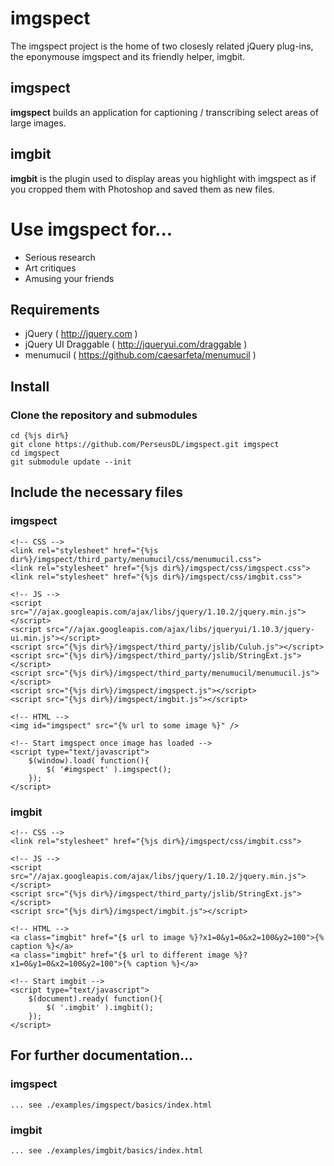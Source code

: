 # imgspect
The imgspect project is the home of two closesly related jQuery plug-ins, the eponymouse imgspect and its friendly helper, imgbit.

## imgspect
**imgspect** builds an application for captioning / transcribing select areas of large images.

## imgbit
**imgbit** is the plugin used to display areas you highlight with imgspect as if you cropped them with Photoshop and saved them as new files.

# Use imgspect for...
* Serious research
* Art critiques
* Amusing your friends

## Requirements
* jQuery ( http://jquery.com )
* jQuery UI Draggable ( http://jqueryui.com/draggable )
* menumucil ( https://github.com/caesarfeta/menumucil )

## Install
### Clone the repository and submodules
	cd {%js dir%}
	git clone https://github.com/PerseusDL/imgspect.git imgspect
	cd imgspect
	git submodule update --init

## Include the necessary files
### imgspect
	<!-- CSS -->
	<link rel="stylesheet" href="{%js dir%}/imgspect/third_party/menumucil/css/menumucil.css">
	<link rel="stylesheet" href="{%js dir%}/imgspect/css/imgspect.css">
	<link rel="stylesheet" href="{%js dir%}/imgspect/css/imgbit.css">
	
	<!-- JS -->
	<script src="//ajax.googleapis.com/ajax/libs/jquery/1.10.2/jquery.min.js"></script>
	<script src="//ajax.googleapis.com/ajax/libs/jqueryui/1.10.3/jquery-ui.min.js"></script>
	<script src="{%js dir%}/imgspect/third_party/jslib/Culuh.js"></script>
	<script src="{%js dir%}/imgspect/third_party/jslib/StringExt.js"></script>
	<script src="{%js dir%}/imgspect/third_party/menumucil/menumucil.js"></script>
	<script src="{%js dir%}/imgspect/imgspect.js"></script>
	<script src="{%js dir%}/imgspect/imgbit.js"></script>
	
	<!-- HTML -->
	<img id="imgspect" src="{% url to some image %}" />
	
	<!-- Start imgspect once image has loaded -->
	<script type="text/javascript">
		$(window).load( function(){
			$( '#imgspect' ).imgspect();
		});
	</script>

### imgbit
	<!-- CSS -->
	<link rel="stylesheet" href="{%js dir%}/imgspect/css/imgbit.css">
	
	<!-- JS -->
	<script src="//ajax.googleapis.com/ajax/libs/jquery/1.10.2/jquery.min.js"></script>
	<script src="{%js dir%}/imgspect/third_party/jslib/StringExt.js"></script>
	<script src="{%js dir%}/imgspect/imgbit.js"></script>
	
	<!-- HTML -->
	<a class="imgbit" href="{$ url to image %}?x1=0&y1=0&x2=100&y2=100">{% caption %}</a>
	<a class="imgbit" href="{$ url to different image %}?x1=0&y1=0&x2=100&y2=100">{% caption %}</a>
	
	<!-- Start imgbit -->
	<script type="text/javascript">
		$(document).ready( function(){
			$( '.imgbit' ).imgbit();
		});
	</script>

## For further documentation...
### imgspect
	...	see ./examples/imgspect/basics/index.html

### imgbit
	... see ./examples/imgbit/basics/index.html